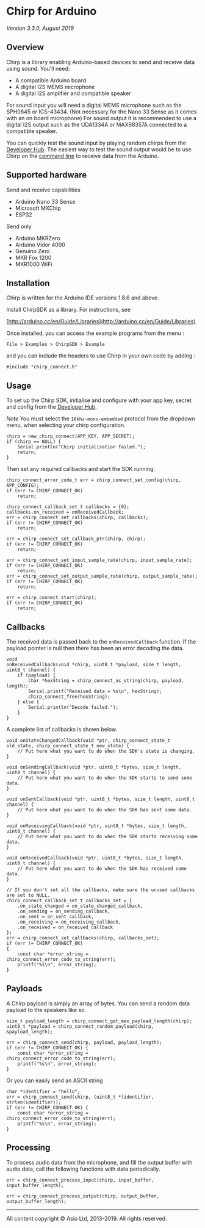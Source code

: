 # Chirp for Arduino

*Version 3.3.0, August 2019*

## Overview

Chirp is a library enabling Arduino-based devices to send and receive data using sound. You'll need:

 * A compatible Arduino board
 * A digital I2S MEMS microphone
 * A digital I2S amplifier and compatible speaker

For sound input you will need a digital MEMS microphone such as the SPH0645 or ICS-43434. (Not necessary for the Nano 33 Sense as it comes with an on board microphone)
For sound output it is recommended to use a digital I2S output such as the UDA1334A or MAX98357A connected to a compatible speaker.

You can quickly test the sound input by playing random chirps from the [Developer Hub](https://developers.chirp.io).
The easiest way to test the sound output would be to use Chirp on the [command line](https://developers.chirp.io/docs/tutorials/command-line) to receive data from the Arduino.

## Supported hardware

Send and receive capabilities

 * Arduino Nano 33 Sense
 * Microsoft MXChip
 * ESP32

Send only

 * Arduino MKRZero
 * Arduino Vidor 4000
 * Genuino Zero
 * MKR Fox 1200
 * MKR1000 WiFi

## Installation

Chirp is written for the Arduino IDE versions 1.8.6 and above.

Install ChirpSDK as a library. For instructions, see

[http://arduino.cc/en/Guide/Libraries](http://arduino.cc/en/Guide/Libraries)

Once installed, you can access the example programs from the menu :

```File > Examples > ChirpSDK > Example ```

and you can include the headers to use Chirp in your own code by adding :

```#include "chirp_connect.h"```

## Usage

To set up the Chirp SDK, initialise and configure with your app key,
secret and config from the [Developer Hub](https://developers.chirp.io).

*Note* You must select the `16khz-mono-embedded` protocol from the dropdown menu, when
selecting your chirp configuration.

    chirp = new_chirp_connect(APP_KEY, APP_SECRET);
    if (chirp == NULL) {
        Serial.println("Chirp initialisation failed.");
        return;
    }

Then set any required callbacks and start the SDK running.

    chirp_connect_error_code_t err = chirp_connect_set_config(chirp, APP_CONFIG);
    if (err != CHIRP_CONNECT_OK)
        return;

    chirp_connect_callback_set_t callbacks = {0};
    callbacks.on_received = onReceivedCallback;
    err = chirp_connect_set_callbacks(chirp, callbacks);
    if (err != CHIRP_CONNECT_OK)
        return;

    err = chirp_connect_set_callback_ptr(chirp, chirp);
    if (err != CHIRP_CONNECT_OK)
        return;

    err = chirp_connect_set_input_sample_rate(chirp, input_sample_rate);
    if (err != CHIRP_CONNECT_OK)
        return;
    err = chirp_connect_set_output_sample_rate(chirp, output_sample_rate);
    if (err != CHIRP_CONNECT_OK)
        return;

    err = chirp_connect_start(chirp);
    if (err != CHIRP_CONNECT_OK)
        return;

## Callbacks

The received data is passed back to the `onReceivedCallback` function. If the payload pointer is null then there has been an error decoding the data.

    void
    onReceivedCallback(void *chirp, uint8_t *payload, size_t length, uint8_t channel) {
        if (payload) {
            char *hexString = chirp_connect_as_string(chirp, payload, length);
            Serial.printf("Received data = %s\n", hexString);
            chirp_connect_free(hexString);
        } else {
            Serial.println("Decode failed.");
        }
    }

A complete list of callbacks is shown below.

    void onStateChangedCallback(void *ptr, chirp_connect_state_t old_state, chirp_connect_state_t new_state) {
        // Put here what you want to do when the SDK's state is changing.
    }

    void onSendingCallback(void *ptr, uint8_t *bytes, size_t length, uint8_t channel) {
        // Put here what you want to do when the SDK starts to send some data.
    }

    void onSentCallback(void *ptr, uint8_t *bytes, size_t length, uint8_t channel) {
        // Put here what you want to do when the SDK has sent some data.
    }

    void onReceivingCallback(void *ptr, uint8_t *bytes, size_t length, uint8_t channel) {
        // Put here what you want to do when the SDK starts receiving some data.
    }

    void onReceivedCallback(void *ptr, uint8_t *bytes, size_t length, uint8_t channel) {
        // Put here what you want to do when the SDK has received some data.
    }

    // If you don't set all the callbacks, make sure the unused callbacks are set to NULL.
    chirp_connect_callback_set_t callbacks_set = {
        .on_state_changed = on_state_changed_callback,
        .on_sending = on_sending_callback,
        .on_sent = on_sent_callback,
        .on_receiving = on_receiving_callback,
        .on_received = on_received_callback
    };
    err = chirp_connect_set_callbacks(chirp, callbacks_set);
    if (err != CHIRP_CONNECT_OK)
    {
        const char *error_string = chirp_connect_error_code_to_string(err);
        printf("%s\n", error_string);
    }


## Payloads

A Chirp payload is simply an array of bytes. You can send a random data payload to the speakers like so.

    size_t payload_length = chirp_connect_get_max_payload_length(chirp);
    uint8_t *payload = chirp_connect_random_payload(chirp, &payload_length);

    err = chirp_connect_send(chirp, payload, payload_length);
    if (err != CHIRP_CONNECT_OK) {
        const char *error_string = chirp_connect_error_code_to_string(err);
        printf("%s\n", error_string);
    }

Or you can easily send an ASCII string

    char *identifier = "hello";
    err = chirp_connect_send(chirp, (uint8_t *)identifier, strlen(identifier));
    if (err != CHIRP_CONNECT_OK) {
        const char *error_string = chirp_connect_error_code_to_string(err);
        printf("%s\n", error_string);
    }

## Processing

To process audio data from the microphone, and fill the output buffer with audio data, call the following functions with data periodically.

    err = chirp_connect_process_input(chirp, input_buffer, input_buffer_length);

    err = chirp_connect_process_output(chirp, output_buffer, output_buffer_length);

***

All content copyright &copy; Asio Ltd, 2013-2019. All rights reserved.
